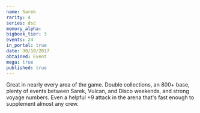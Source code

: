```yaml
---
name: Sarek
rarity: 4
series: dsc
memory_alpha:
bigbook_tier: 3
events: 24
in_portal: true
date: 30/10/2017
obtained: Event
mega: true
published: true
---
```


Great in nearly every area of the game. Double collections, an 800+ base, plenty of events between Sarek, Vulcan, and Disco weekends, and strong voyage numbers. Even a helpful +9 attack in the arena that's fast enough to supplement almost any crew.
